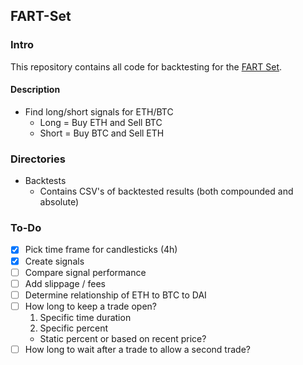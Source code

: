 ## FART-Set

### Intro
This repository contains all code for backtesting for the [FART Set](https://set-beta.tokensets.com/set/fart).

#### Description
* Find long/short signals for ETH/BTC
  * Long = Buy ETH and Sell BTC
  * Short = Buy BTC and Sell ETH


### Directories
* Backtests
  * Contains CSV's of backtested results (both compounded and absolute)


### To-Do
* [x] Pick time frame for candlesticks (4h)
* [x] Create signals
* [ ] Compare signal performance
* [ ] Add slippage / fees
* [ ] Determine relationship of ETH to BTC to DAI
* [ ] How long to keep a trade open?
  1. Specific time duration
  2. Specific percent
    - Static percent or based on recent price?
* [ ] How long to wait after a trade to allow a second trade?
